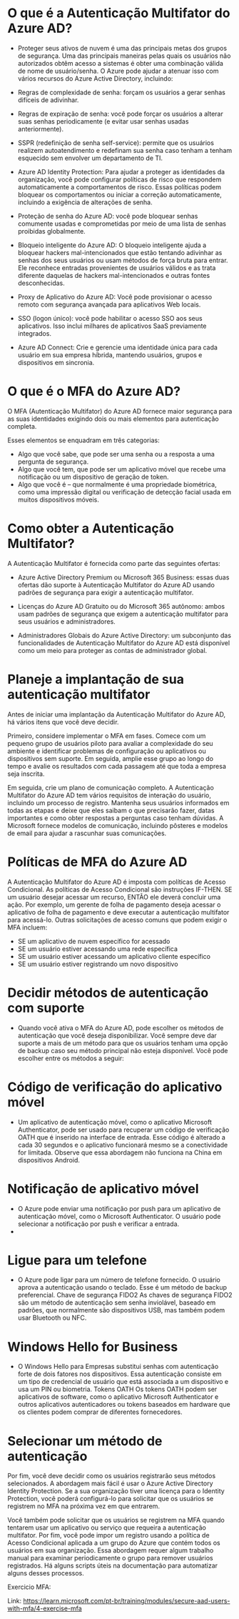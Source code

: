 # O que é a Autenticação Multifator do Azure AD?

- Proteger seus ativos de nuvem é uma das principais metas dos grupos de segurança. Uma das principais maneiras pelas quais os usuários não autorizados obtêm acesso a sistemas é obter uma combinação válida de nome de usuário/senha. O Azure pode ajudar a atenuar isso com vários recursos do Azure Active Directory, incluindo:

- Regras de complexidade de senha: forçam os usuários a gerar senhas difíceis de adivinhar.

- Regras de expiração de senha: você pode forçar os usuários a alterar suas senhas periodicamente (e evitar usar senhas usadas anteriormente).

- SSPR (redefinição de senha self-service): permite que os usuários realizem autoatendimento e redefinam sua senha caso tenham a tenham esquecido sem envolver um departamento de TI.

- Azure AD Identity Protection: Para ajudar a proteger as identidades da organização, você pode configurar políticas de risco que respondem automaticamente a comportamentos de risco. Essas políticas podem bloquear os comportamentos ou iniciar a correção automaticamente, incluindo a exigência de alterações de senha.

- Proteção de senha do Azure AD: você pode bloquear senhas comumente usadas e comprometidas por meio de uma lista de senhas proibidas globalmente.

- Bloqueio inteligente do Azure AD: O bloqueio inteligente ajuda a bloquear hackers mal-intencionados que estão tentando adivinhar as senhas dos seus usuários ou usam métodos de força bruta para entrar. Ele reconhece entradas provenientes de usuários válidos e as trata diferente daquelas de hackers mal-intencionados e outras fontes desconhecidas.

- Proxy de Aplicativo do Azure AD: Você pode provisionar o acesso remoto com segurança avançada para aplicativos Web locais.

- SSO (logon único): você pode habilitar o acesso SSO aos seus aplicativos. Isso inclui milhares de aplicativos SaaS previamente integrados.

- Azure AD Connect: Crie e gerencie uma identidade única para cada usuário em sua empresa híbrida, mantendo usuários, grupos e dispositivos em sincronia.

# O que é o MFA do Azure AD?
O MFA (Autenticação Multifator) do Azure AD fornece maior segurança para as suas identidades exigindo dois ou mais elementos para autenticação completa.

Esses elementos se enquadram em três categorias:

- Algo que você sabe, que pode ser uma senha ou a resposta a uma pergunta de segurança.
- Algo que você tem, que pode ser um aplicativo móvel que recebe uma notificação ou um dispositivo de geração de token.
- Algo que você é – que normalmente é uma propriedade biométrica, como uma impressão digital ou verificação de detecção facial usada em muitos dispositivos móveis.


# Como obter a Autenticação Multifator?
A Autenticação Multifator é fornecida como parte das seguintes ofertas:

- Azure Active Directory Premium ou Microsoft 365 Business: essas duas ofertas dão suporte à Autenticação Multifator do Azure AD usando padrões de segurança para exigir a autenticação multifator.

- Licenças do Azure AD Gratuito ou do Microsoft 365 autônomo: ambos usam padrões de segurança que exigem a autenticação multifator para seus usuários e administradores.

- Administradores Globais do Azure Active Directory: um subconjunto das funcionalidades de Autenticação Multifator do Azure AD está disponível como um meio para proteger as contas de administrador global.

# Planeje a implantação de sua autenticação multifator

Antes de iniciar uma implantação da Autenticação Multifator do Azure AD, há vários itens que você deve decidir.

Primeiro, considere implementar o MFA em fases. Comece com um pequeno grupo de usuários piloto para avaliar a complexidade do seu ambiente e identificar problemas de configuração ou aplicativos ou dispositivos sem suporte. Em seguida, amplie esse grupo ao longo do tempo e avalie os resultados com cada passagem até que toda a empresa seja inscrita.

Em seguida, crie um plano de comunicação completo. A Autenticação Multifator do Azure AD tem vários requisitos de interação do usuário, incluindo um processo de registro. Mantenha seus usuários informados em todas as etapas e deixe que eles saibam o que precisarão fazer, datas importantes e como obter respostas a perguntas caso tenham dúvidas. A Microsoft fornece modelos de comunicação, incluindo pôsteres e modelos de email para ajudar a rascunhar suas comunicações.

# Políticas de MFA do Azure AD
A Autenticação Multifator do Azure AD é imposta com políticas de Acesso Condicional. As políticas de Acesso Condicional são instruções IF-THEN. SE um usuário desejar acessar um recurso, ENTÃO ele deverá concluir uma ação. Por exemplo, um gerente de folha de pagamento deseja acessar o aplicativo de folha de pagamento e deve executar a autenticação multifator para acessá-lo. Outras solicitações de acesso comuns que podem exigir o MFA incluem:

- SE um aplicativo de nuvem específico for acessado
- SE um usuário estiver acessando uma rede específica
- SE um usuário estiver acessando um aplicativo cliente específico
- SE um usuário estiver registrando um novo dispositivo

# Decidir métodos de autenticação com suporte

- Quando você ativa o MFA do Azure AD, pode escolher os métodos de autenticação que você deseja disponibilizar. Você sempre deve dar suporte a mais de um método para que os usuários tenham uma opção de backup caso seu método principal não esteja disponível. Você pode escolher entre os métodos a seguir:

# Código de verificação do aplicativo móvel	

- Um aplicativo de autenticação móvel, como o aplicativo Microsoft Authenticator, pode ser usado para recuperar um código de verificação OATH que é inserido na interface de entrada. Esse código é alterado a cada 30 segundos e o aplicativo funcionará mesmo se a conectividade for limitada. Observe que essa abordagem não funciona na China em dispositivos Android.

#  Notificação de aplicativo móvel	
- O Azure pode enviar uma notificação por push para um aplicativo de autenticação móvel, como o Microsoft Authenticator. O usuário pode selecionar a notificação por push e verificar a entrada.
- 
 # Ligue para um telefone	
 
- O Azure pode ligar para um número de telefone fornecido. O usuário aprova a autenticação usando o teclado. Esse é um método de backup preferencial.
Chave de segurança FIDO2	As chaves de segurança FIDO2 são um método de autenticação sem senha inviolável, baseado em padrões, que normalmente são dispositivos USB, mas também podem usar Bluetooth ou NFC.

# Windows Hello for Business	

- O Windows Hello para Empresas substitui senhas com autenticação forte de dois fatores nos dispositivos. Essa autenticação consiste em um tipo de credencial de usuário que está associada a um dispositivo e usa um PIN ou biometria.
Tokens OATH	Os tokens OATH podem ser aplicativos de software, como o aplicativo Microsoft Authenticator e outros aplicativos autenticadores ou tokens baseados em hardware que os clientes podem comprar de diferentes fornecedores.

# Selecionar um método de autenticação

Por fim, você deve decidir como os usuários registrarão seus métodos selecionados. A abordagem mais fácil é usar o Azure Active Directory Identity Protection. Se a sua organização tiver uma licença para o Identity Protection, você poderá configurá-lo para solicitar que os usuários se registrem no MFA na próxima vez em que entrarem.

Você também pode solicitar que os usuários se registrem na MFA quando tentarem usar um aplicativo ou serviço que requeira a autenticação multifator. Por fim, você pode impor um registro usando a política de Acesso Condicional aplicada a um grupo do Azure que contém todos os usuários em sua organização. Essa abordagem requer algum trabalho manual para examinar periodicamente o grupo para remover usuários registrados. Há alguns scripts úteis na documentação para automatizar alguns desses processos.

Exercicio MFA: </p>
Link: https://learn.microsoft.com/pt-br/training/modules/secure-aad-users-with-mfa/4-exercise-mfa
